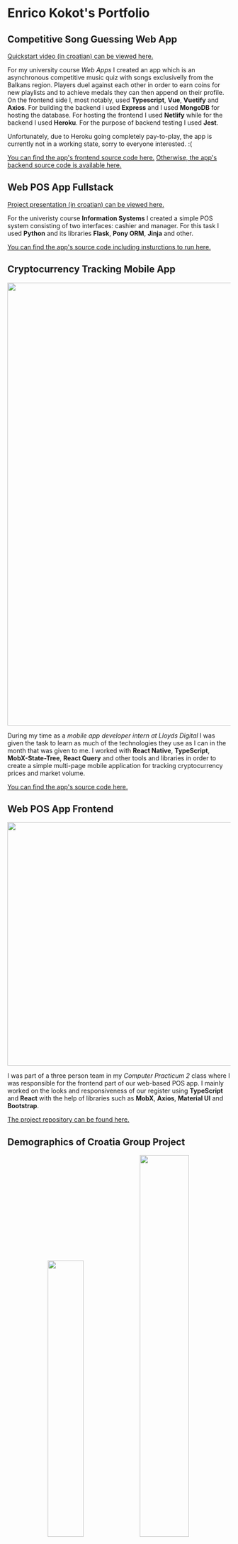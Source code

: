 # Enrico Kokot's Portfolio

## Competitive Song Guessing Web App

[Quickstart video (in croatian) can be viewed here.](https://youtu.be/Za5ZmSlbl_E)

For my university course *Web Apps* I created an app which is an asynchronous competitive music quiz with songs exclusivelly from the Balkans region. Players duel against each other in order to earn coins for new playlists and to achieve medals they can then append on their profile. On the frontend side I, most notably, used **Typescript**, **Vue**, **Vuetify** and **Axios**. For building the backend i used **Express** and I used **MongoDB** for hosting the database. For hosting the frontend I used **Netlify** while for the backend I used **Heroku**. For the purpose of backend testing I used **Jest**.

<!--
<del>[The app can be accessed at this location.](https://songpop-balkans.netlify.app)</del>
-->
Unfortunately, due to Heroku going completely pay-to-play, the app is currently not in a working state, sorry to everyone interested. :(

[You can find the app's frontend source code here.](https://github.com/enricokokot/songpop-balkans-frontend)
[Otherwise, the app's backend source code is available here.](https://github.com/enricokokot/songpop-balkans-backend)

## Web POS App Fullstack

[Project presentation (in croatian) can be viewed here.](https://youtu.be/wdN5cIGjg4w)

For the univeristy course **Information Systems** I created a simple POS system consisting of two interfaces: cashier and manager. For this task I used **Python** and its libraries **Flask**, **Pony ORM**, **Jinja** and other.

[You can find the app's source code including insturctions to run here.](https://github.com/enricokokot/INFSUS-PROZAD)

## Cryptocurrency Tracking Mobile App
<img src="https://github.com/enricokokot/my-projects/blob/main/crypto-tracker-demo.png?raw=true" width="1000">

During my time as a *mobile app developer intern at Lloyds Digital* I was given the task to learn as much of the technologies they use as I can in the month that was given to me. I worked with **React Native**, **TypeScript**, **MobX-State-Tree**, **React Query** and other tools and libraries in order to create a simple multi-page mobile application for tracking cryptocurrency prices and market volume.

[You can find the app's source code here.](https://github.com/enricokokot/crypto-tracker-app)

## Web POS App Frontend
<img src="https://github.com/enricokokot/my-projects/blob/main/webpos-demo.gif?raw=true" width="550">

I was part of a three person team in my *Computer Practicum 2* class where I was responsible for the frontend part of our web-based POS app. I mainly worked on the looks and responsiveness of our register using **TypeScript** and **React** with the help of libraries such as **MobX**, **Axios**, **Material UI** and **Bootstrap**.

[The project repository can be found here.](https://github.com/i3arsu/Cashier_Software)

## Demographics of Croatia Group Project
<p align="center">
  <img src="https://github.com/enricokokot/my-projects/blob/main/centralization-croatia-zagreb.gif?raw=true" width="40%">
  <img src="https://github.com/enricokokot/my-projects/blob/main/centralization-europe.png?raw=true" width="47%">
</p>
  
I led a five person team concerned with population statistics in Croatia for the *Statistics* class. We graphically presented numbers concerning different aspects of our society including religiousness, minorities and centralization through history using **Python**.

[Here's the project's repository in croatian.](https://github.com/enricokokot/Demographics-of-Croatia-2021)

## Healthcare System Database Group Project
<img src="https://drive.google.com/uc?export=view&id=1C2tMOLd0e9-8RKnde4ZpoFRlxWtlOmd4" width="600">

I worked in a team of four on a database project  for the *Databases 1* class in college. The goal of the project was to create a basic working model of a country's healthcare system and associated documentation to test our knowledge in **MySQL**. I was responsible for devising and creating 80% of the queries and helped edit the documentation.

[Here's the related repository in croatian.](https://github.com/enricokokot/Zdravstveni-Sustav-DB)

## Office Chatbot Project
<img src="https://drive.google.com/uc?export=view&id=1KUyXzlDdIhFlN-geZ6SoHxp0-IpD3xQV">

I took on the team leading role for the *Chatbot in the Office* presentation for the college class *Office Work Computerization* . My responsibilities consisted of deciding on the game plan, monitoring the whole development of the presentation side and creating a simple chatbot using **Bot Framework Composer** and **C#**.

[Here's the source code of the chatbot.](https://github.com/enricokokot/ButtonBot)

## Multimedia Editing Website
I created a website for the *Multimedia Systems* class using **WordPress** where I published a couple of my works created in the following multimedia editing software: **Inkspace**, **GIMP**, **Blender**, **Scribus**, **Reaper**.

[Here's the website in croatian.](https://enricokokot.wordpress.com/)

## Web Doodles
A few basic animations I made in my spare time while playing with **HTML and CSS**.
All credit goes to the [Online Tutorials](https://www.youtube.com/c/OnlineTutorials4Designers/featured) and [DesignCourse](https://www.youtube.com/user/DesignCourse) YouTube channels.
* [progressRocket](https://enricokokot.github.io/progressRocket) loading icon - circular loading animation of a space rocket
* [buttonLiquid](https://enricokokot.github.io/buttonLiquid/) animated button - a clickable button with liquid animation inside which reacts to the cursor
* [darkMode](https://enricokokot.github.io/darkMode/) switch - a clickable dark/light mode switch
<!-- * [progressWave](https://enricokokot.github.io/progressWave/) loading icon -->

## Various Achievements
* My Lloyds Design [Certificate of Internship](https://raw.githubusercontent.com/enricokokot/my-projects/main/lloyds-souvenirs.jpg).
* My Infobip Virtual Classroom 2020 [Diploma](InfobipDiploma2020.pdf).
* My Advanced Python Course [Certificate of Completion](Programiranje_u_Pythonu___webinar_(D460)-Potvrda_o_zavr%C5%A1etku_te%C4%8Daja_8976.pdf).
* My [CheckiO profile](https://py.checkio.org/user/PinoElPinguino/).
